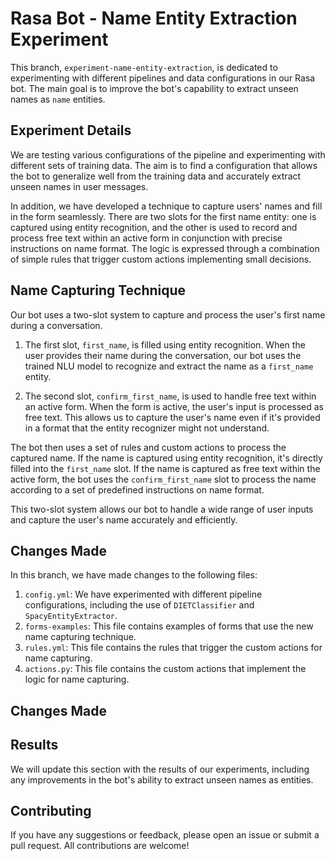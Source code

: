 # Rasa Bot - Name Entity Extraction Experiment

This branch, `experiment-name-entity-extraction`, is dedicated to experimenting with different pipelines and data configurations in our Rasa bot. The main goal is to improve the bot's capability to extract unseen names as `name` entities.

## Experiment Details

We are testing various configurations of the pipeline and experimenting with different sets of training data. The aim is to find a configuration that allows the bot to generalize well from the training data and accurately extract unseen names in user messages.

In addition, we have developed a technique to capture users' names and fill in the form seamlessly. There are two slots for the first name entity: one is captured using entity recognition, and the other is used to record and process free text within an active form in conjunction with precise instructions on name format. The logic is expressed through a combination of simple rules that trigger custom actions implementing small decisions.

## Name Capturing Technique

Our bot uses a two-slot system to capture and process the user's first name during a conversation. 

1. The first slot, `first_name`, is filled using entity recognition. When the user provides their name during the conversation, our bot uses the trained NLU model to recognize and extract the name as a `first_name` entity.

2. The second slot, `confirm_first_name`, is used to handle free text within an active form. When the form is active, the user's input is processed as free text. This allows us to capture the user's name even if it's provided in a format that the entity recognizer might not understand.

The bot then uses a set of rules and custom actions to process the captured name. If the name is captured using entity recognition, it's directly filled into the `first_name` slot. If the name is captured as free text within the active form, the bot uses the `confirm_first_name` slot to process the name according to a set of predefined instructions on name format.

This two-slot system allows our bot to handle a wide range of user inputs and capture the user's name accurately and efficiently.
## Changes Made

In this branch, we have made changes to the following files:

1. `config.yml`: We have experimented with different pipeline configurations, including the use of `DIETClassifier` and `SpacyEntityExtractor`.
2. `forms-examples`: This file contains examples of forms that use the new name capturing technique.
3. `rules.yml`: This file contains the rules that trigger the custom actions for name capturing.
4. `actions.py`: This file contains the custom actions that implement the logic for name capturing.
## Changes Made



## Results

We will update this section with the results of our experiments, including any improvements in the bot's ability to extract unseen names as entities.

## Contributing

If you have any suggestions or feedback, please open an issue or submit a pull request. All contributions are welcome!